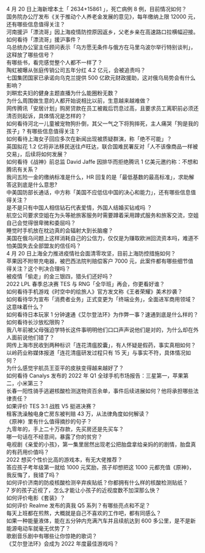 4 月 20 日上海新增本土「 2634+15861 」，死亡病例 8 例，目前情况如何？  
国务院办公厅发布《关于推动个人养老金发展的意见》，每年缴纳上限 12000 元，还有哪些信息值得关注？  
河南援沪「漂流哥」因上海疫情防控原因返乡，父老乡亲在高速路口拉横幅迎接。如何看待「漂流哥」援沪事件？  
乌总统办公室主任顾问表示「乌方愿无条件与俄方在马里乌波尔举行特别谈判」，这释放了哪些信号？  
有哪些书，看完感觉整个人都不一样了？  
陶虹被曝从张庭传销公司五年分红 4.2 亿元，会被追责吗？  
七国集团国家已承诺向乌克兰提供 500 亿欧元财政援助，这对俄乌局势会有什么影响？  
刘畊宏夫妇的健身主题直播为什么能圈粉无数？  
为什么周围做生意的人都开始说相比以前，生意越来越难做？  
网传腾讯「安居计划」购房贷款在员工被裁后罚息过高，且要求员工离职前必须还清否则起诉，具体情况是怎样的？  
如何看待河北一儿童被宠物狗扑倒，其父一气之下将狗摔死，主人痛哭「狗是我的孩子」? 有哪些信息值得关注？  
如何看待上海女子回应多次在新闻出现被质疑群演，称「绝不可能」？  
英国拟花 1.2 亿将非法移民送往卢旺达，联合国难民署反对「人不该像商品一样被交易」，后续将如何发展？  
如何看待《战神》前总监 David Jaffe 因排华而拒绝腾讯 1 亿美元邀约称：不想和腾讯有关系？  
我问五险一金的缴纳标准是什么，HR 回复的是「最低基数的最高标准」，求助解答这到底是什么意思?  
中美国防部长通话，中方称「美国不应低估中国的决心和能力」，还有哪些信息值得关注？  
是不是只有中国人相信钻石代表爱情，外国人结婚买钻戒吗 ？  
航空公司要求空姐在为头等舱旅客服务时需要蹲着采用蹲式服务和旅客交流，空姐自己会觉得很卑微和委屈吗？  
睡觉时手机放在枕边真的会辐射大到长脑瘤？  
美国在俄乌问题上这样消耗自己的公信力，仅仅是为赚取欧洲回流资本吗，难道不怕美国失去全部盟友的信任吗？  
4 月 20 日上海全力推进疫情社会面清零攻坚，目前上海防控措施如何？  
苹果因不附带充电器，被巴西法院判赔偿客户 7000 元，此案件都有哪些细节值得关注？这个判决合理吗？  
被疫情「偷走」的金三银四，猎头们还好吗？  
2022 LPL 春季总决赛 TES 与 RNG「全华班」再会，你更看好谁？  
如何看待手机游戏《时空中的绘旅人》官方发文称《王者荣耀》美术抄袭？  
如何看待华为宣布「消费者业务」正式变更为「终端业务」，全面进军商用领域？这意味着什么？  
如何看待日本玩家 1 分钟速通《艾尔登法环》为作弊一事？速通到底是什么样的？  
如何看待长沙放松限购？  
我八年前被父母强迫学特长这件事明明他们口口声声说他们是对的，为什么却在外人面前说他们错了？  
网传上海市民收到两种标识「连花清瘟胶囊」，有人怀疑是假药，事实真相如何？  
以岭药业称媒体报道「连花清瘟研发过程只有 15 天」与事实不符，具体情况如何？  
为什么感觉宇航员王亚平的皮肤变得越来越好了？  
如何看待 Canalys 发布的 2022 年 Q1 全球手机市场报告：三星第一，苹果第二，小米第三？  
长春一阳性骑手逃避核酸检测送物资百余单，事件后续进展如何？他将承担哪些法律责任？  
如果评价 TES 3:1 战胜 V5 挺进决赛？  
租客洗澡触电身亡房东被判赔 43 万，从法律角度如何解读？  
《原神》里有什么值得摘抄的句子？  
九零年的，手上二十万存款，先买房还是先买车？  
哪一句话在不经意间，暴露了你的贫穷？  
电视剧《亲爱的小孩》，第一集里居然出现老公把胎盘拿给亲妈的的剧情，胎盘真的有药用价值吗？  
2022 想买个性价比高的游戏本，有无大佬推荐？  
答应孩子考年级第一就给 1000 元奖励，孩子却想把这 1000 元都充值《原神》，我反悔了，我错了吗？  
如何评价济南的防疫核酸检测辛弃疾贴纸？你都拥有什么样的核酸检测贴纸？  
7 岁的孩子近视了，怎么才能让小孩子的近视度数不加深那么快？  
如何评价电影《套装》？  
如何评价 Realme 发布的真我 Q5 系列？有哪些亮点和不足？  
每天上班都在煎熬，大概就是自己不喜欢的工作吧，都有同感么？  
如果一种能量液体，能在五分钟内充满汽车并且续航达到 600 多公里，是不是新能源电动车就毫无优势了？  
歌剧音乐剧中有哪些让你惊艳的歌词？  
《艾尔登法环》会成为 2022 年度最佳游戏吗？  
